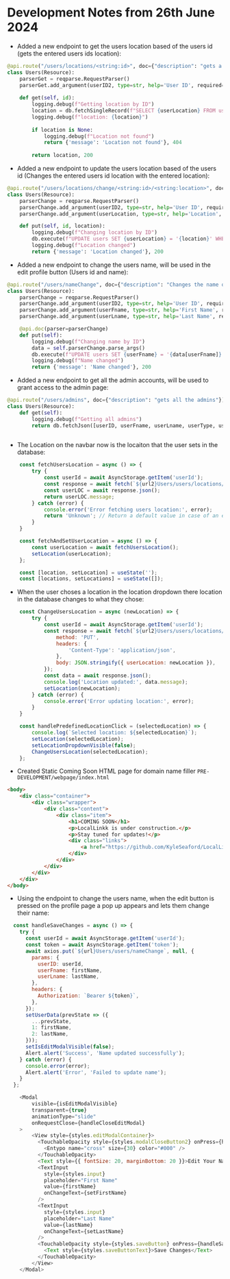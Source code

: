 # Development Notes from 26th June 2024

- Added a new endpoint to get the users location based of the users id (gets the entered users ids location):
```python
@api.route("/users/locations/<string:id>", doc={"description": "gets a location of a user by ID"})
class Users(Resource):
    parserGet = reqparse.RequestParser()
    parserGet.add_argument(userID2, type=str, help='User ID', required=True)
    
    def get(self, id):
        logging.debug(f"Getting location by ID")
        location = db.fetchSingleRecord(f"SELECT {userLocation} FROM users WHERE {userID2} = '{id}'")
        logging.debug(f"location: {location}")
        
        if location is None:
            logging.debug(f"Location not found")
            return {'message': 'Location not found'}, 404
        
        return location, 200
```

- Added a new endpoint to update the users location based of the users id (Changes the entered users id location with the entered location):
```python
@api.route("/users/locations/change/<string:id>/<string:location>", doc={"description": "Changes the location of a user by ID"})
class Users(Resource):
    parserChange = reqparse.RequestParser()
    parserChange.add_argument(userID2, type=str, help='User ID', required=True)
    parserChange.add_argument(userLocation, type=str, help='Location', required=True)

    def put(self, id, location):
        logging.debug(f"Changing location by ID")
        db.execute(f"UPDATE users SET {userLocation} = '{location}' WHERE {userID} = '{id}'")
        logging.debug(f"Location changed")
        return {'message': 'Location changed'}, 200
```

- Added a new endpoint to change the users name, will be used in the edit profile button (Users id and name):
```python
@api.route("/users/nameChange", doc={"description": "Changes the name of a user by ID"})
class Users(Resource):
    parserChange = reqparse.RequestParser()
    parserChange.add_argument(userID2, type=str, help='User ID', required=True)
    parserChange.add_argument(userFname, type=str, help='First Name', required=True)
    parserChange.add_argument(userLname, type=str, help='Last Name', required=True)

    @api.doc(parser=parserChange)
    def put(self):
        logging.debug(f"Changing name by ID")
        data = self.parserChange.parse_args()
        db.execute(f"UPDATE users SET {userFname} = '{data[userFname]}', {userLname} = '{data[userLname]}' WHERE {userID} = '{data[userID2]}'")
        logging.debug(f"Name changed")
        return {'message': 'Name changed'}, 200
```

- Added a new endpoint to get all the admin accounts, will be used to grant access to the admin page:
```python
@api.route("/users/admins", doc={"description": "gets all the admins"})
class Users(Resource):
    def get(self):
        logging.debug(f"Getting all admins")
        return db.fetchJson([userID, userFname, userLname, userType, userAdmin], 'users', 'WHERE userAdmin = 1', f'ORDER BY {userID} ASC')
    
```

- The Location on the navbar now is the locaiton that the user sets in the database:
```javascript
    const fetchUsersLocation = async () => {
        try {
            const userId = await AsyncStorage.getItem('userId');
            const response = await fetch(`${url2}Users/users/locations/${userId}`);
            const userLOC = await response.json();
            return userLOC.message;
        } catch (error) {
            console.error('Error fetching users location:', error);
            return 'Unknown'; // Return a default value in case of an error
        }
    }
```
```javascript
    const fetchAndSetUserLocation = async () => {
        const userLocation = await fetchUsersLocation();
        setLocation(userLocation);
    };
```
```javascript
    const [location, setLocation] = useState('');
    const [locations, setLocations] = useState([]);
```

- When the user choses a location in the location dropdown there location in the database changes to what they chose:
```javascript
    const ChangeUsersLocation = async (newLocation) => {
        try {
            const userId = await AsyncStorage.getItem('userId');
            const response = await fetch(`${url2}Users/users/locations/change/${userId}/${newLocation}`, {
                method: 'PUT',
                headers: {
                    'Content-Type': 'application/json',
                },
                body: JSON.stringify({ userLocation: newLocation }),
            });
            const data = await response.json();
            console.log('Location updated:', data.message);
            setLocation(newLocation);
        } catch (error) {
            console.error('Error updating location:', error);
        }
    }
```
```javascript
    const handlePredefinedLocationClick = (selectedLocation) => {
        console.log(`Selected location: ${selectedLocation}`);
        setLocation(selectedLocation);
        setLocationDropdownVisible(false);
        ChangeUsersLocation(selectedLocation);
    };
```

- Created Static Coming Soon HTML page for domain name filler `PRE-DEVELOPMENT/webpage/index.html`
```html
<body>
    <div class="container">
        <div class="wrapper">
            <div class="content">
                <div class="item">
                    <h1>COMING SOON</h1>
                    <p>LocalLinkk is under construction.</p>
                    <p>Stay tuned for updates!</p>
                    <div class="links">
                        <a href="https://github.com/KyleSeaford/LocalLinkk" target="_blank">Visit Our Github: <i class="fa fa-github" aria-hidden="true"></i></a>
                    </div>
                </div>
            </div>
        </div>
    </div>
</body>
```

- Using the endpoint to change the users name, when the edit button is pressed on the profile page a pop up appears and lets them change their name:
```javascript
  const handleSaveChanges = async () => {
    try {
      const userId = await AsyncStorage.getItem('userId');
      const token = await AsyncStorage.getItem('token');
      await axios.put(`${url}Users/users/nameChange`, null, {
        params: {
          userID: userId,
          userFname: firstName,
          userLname: lastName,
        },
        headers: {
          Authorization: `Bearer ${token}`,
        },
      });
      setUserData(prevState => ({
        ...prevState,
        1: firstName,
        2: lastName,
      }));
      setIsEditModalVisible(false);
      Alert.alert('Success', 'Name updated successfully');
    } catch (error) {
      console.error(error);
      Alert.alert('Error', 'Failed to update name');
    }
  };
```

```javascript
    <Modal
        visible={isEditModalVisible}
        transparent={true}
        animationType="slide"
        onRequestClose={handleCloseEditModal}
    >
        <View style={styles.editModalContainer}>
          <TouchableOpacity style={styles.modalCloseButton2} onPress={handleCloseEditModal}>
            <Entypo name="cross" size={30} color="#000" />
          </TouchableOpacity>
          <Text style={{ fontSize: 20, marginBottom: 20 }}>Edit Your Name</Text>
          <TextInput
            style={styles.input}
            placeholder="First Name"
            value={firstName}
            onChangeText={setFirstName}
          />
          <TextInput
            style={styles.input}
            placeholder="Last Name"
            value={lastName}
            onChangeText={setLastName}
          />
          <TouchableOpacity style={styles.saveButton} onPress={handleSaveChanges}>
            <Text style={styles.saveButtonText}>Save Changes</Text>
          </TouchableOpacity>
        </View>
    </Modal>
```

